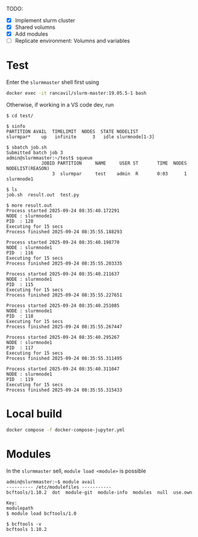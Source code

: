 TODO:

- [X] Implement slurm cluster
- [X] Shared volumns
- [X] Add modules
- [ ] Replicate environment: Volumns and variables

# Test

Enter the `slurmmaster` shell first using

```bash
docker exec -it rancavil/slurm-master:19.05.5-1 bash
```

Otherwise, if working in a VS code dev, run

```console
$ cd test/

$ sinfo
PARTITION AVAIL  TIMELIMIT  NODES  STATE NODELIST
slurmpar*    up   infinite      3   idle slurmnode[1-3]

$ sbatch job.sh
Submitted batch job 3
admin@slurmmaster:~/test$ squeue 
             JOBID PARTITION     NAME     USER ST       TIME  NODES NODELIST(REASON)
                 3  slurmpar     test    admin  R       0:03      1 slurmnode1

$ ls
job.sh  result.out  test.py

$ more result.out
Process started 2025-09-24 08:35:40.172291
NODE : slurmnode1
PID  : 120
Executing for 15 secs
Process finished 2025-09-24 08:35:55.188293

Process started 2025-09-24 08:35:40.198770
NODE : slurmnode1
PID  : 116
Executing for 15 secs
Process finished 2025-09-24 08:35:55.203335

Process started 2025-09-24 08:35:40.211637
NODE : slurmnode1
PID  : 115
Executing for 15 secs
Process finished 2025-09-24 08:35:55.227651

Process started 2025-09-24 08:35:40.251085
NODE : slurmnode1
PID  : 118
Executing for 15 secs
Process finished 2025-09-24 08:35:55.267447

Process started 2025-09-24 08:35:40.295267
NODE : slurmnode1
PID  : 117
Executing for 15 secs
Process finished 2025-09-24 08:35:55.311495

Process started 2025-09-24 08:35:40.311047
NODE : slurmnode1
PID  : 119
Executing for 15 secs
Process finished 2025-09-24 08:35:55.315433
```

# Local build

```bash
docker compose -f docker-compose-jupyter.yml
```

# Modules

In the `slurmmaster` sell, `module load <module>` is possible

```console
admin@slurmmaster:~$ module avail 
---------- /etc/modulefiles -----------
bcftools/1.10.2  dot  module-git  module-info  modules  null  use.own

Key:
modulepath  
$ module load bcftools/1.0 

$ bcftools -v
bcftools 1.10.2
```